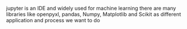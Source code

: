 jupyter is an IDE and widely used for machine learning
 there are many libraries like openpyxl, pandas, Numpy, Matplotlib and Scikit as different application and process we want to do
